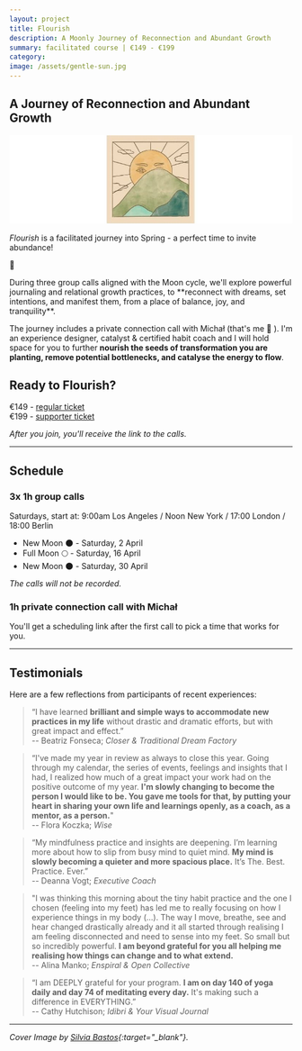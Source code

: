 ```yaml
---
layout: project
title: Flourish
description: A Moonly Journey of Reconnection and Abundant Growth 
summary: facilitated course | €149 - €199
category: 
image: /assets/gentle-sun.jpg
---
```

 
## A Journey of Reconnection and Abundant Growth
![A sun smiling from behind a mountain](/assets/gentle-sun.jpg)


*Flourish* is a facilitated journey into Spring - a perfect time to invite abundance!
<p>
🌱
</p>
During three group calls aligned with the Moon cycle, we'll explore powerful journaling and relational growth practices, to **reconnect with dreams, set intentions, and manifest them, from a place of balance, joy, and tranquility**.

The journey includes a private connection call with Michał (that's me 👋  ). I'm an experience designer, catalyst & certified habit coach and I will hold space for you to further **nourish the seeds of transformation you are planting, remove potential bottlenecks, and catalyse the energy to flow**.

## Ready to Flourish? 
€149 - [regular ticket](https://payhip.com/buy?link=TKIO9) <br>
€199 - [supporter ticket](https://payhip.com/buy?link=LzKQf)

*After you join, you'll receive the link to the calls.*

<hr>

## Schedule
### 3x 1h group calls
Saturdays, start at: 9:00am Los Angeles / Noon New York / 17:00 London / 18:00 Berlin

- New Moon 🌑  - Saturday, 2 April
- Full Moon  🌕  - Saturday, 16 April
- New Moon  🌑  - Saturday, 30 April

*The calls will not be recorded.*

### 1h private connection call with Michał
You'll get a scheduling link after the first call to pick a time that works for you.

<hr>

## Testimonials
Here are a few reflections from participants of recent experiences:

> “I have learned **brilliant and simple ways to accommodate new practices in my life** without drastic and dramatic efforts, but with great impact and effect.”<br>
> -- Beatriz Fonseca; *Closer & Traditional Dream Factory*

> “I've made my year in review as always to close this year. Going through my calendar, the series of events, feelings and insights that I had, I realized how much of a great impact your work had on the positive outcome of my year. **I'm slowly changing to become the person I would like to be. You gave me tools for that, by putting your heart in sharing your own life and learnings openly, as a coach, as a mentor, as a person.**"<br>
> -- Flora Koczka; *Wise*

> “My mindfulness practice and insights are deepening. I’m learning more about how to slip from busy mind to quiet mind. **My mind is slowly becoming a quieter and more spacious place.** It’s The. Best. Practice. Ever.” <br>
> -- Deanna Vogt; *Executive Coach*

> "I was thinking this morning about the tiny habit practice and the one I chosen (feeling into my feet) has led me to really focusing on how I experience things in my body (...). The way I move, breathe, see and hear changed drastically already and it all started through realising I am feeling disconnected and need to sense into my feet. So small but so incredibly powerful. **I am beyond grateful for you all helping me realising how things can change and to what extend.**<br>
> -- Alina Manko; *Enspiral & Open Collective*

> “I am DEEPLY grateful for your program. **I am on day 140 of yoga daily and day 74 of meditating every day.** It's making such a difference in EVERYTHING.”<br>
> -- Cathy Hutchison; *Idibri & Your Visual Journal*

<hr>

*Cover Image by [Silvia Bastos](https://silviamakesdrawings.com){:target="_blank"}.*